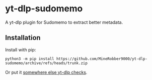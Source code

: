# yt-dlp-sudomemo

A yt-dlp plugin for Sudomemo to extract better metadata.

## Installation

Install with pip:

```
python3 -m pip install https://github.com/MineRobber9000/yt-dlp-sudomemo/archive/refs/heads/trunk.zip
```

Or put it [somewhere else yt-dlp checks][].

[somewhere else yt-dlp checks]: https://github.com/yt-dlp/yt-dlp#installing-plugins
